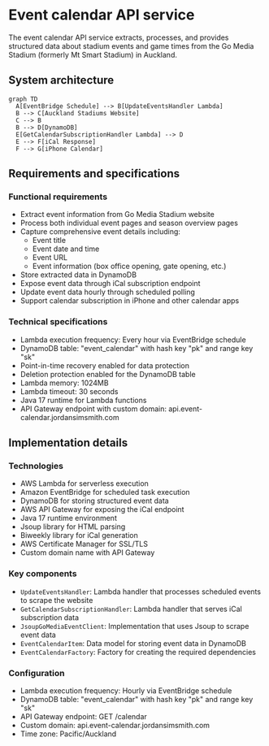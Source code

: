 # Event calendar API service

The event calendar API service extracts, processes, and provides structured data about stadium events and game times from the Go Media Stadium (formerly Mt Smart Stadium) in Auckland.

## System architecture

```mermaid
graph TD
  A[EventBridge Schedule] --> B[UpdateEventsHandler Lambda]
  B --> C[Auckland Stadiums Website]
  C --> B
  B --> D[DynamoDB]
  E[GetCalendarSubscriptionHandler Lambda] --> D
  E --> F[iCal Response]
  F --> G[iPhone Calendar]
```

## Requirements and specifications

### Functional requirements

- Extract event information from Go Media Stadium website
- Process both individual event pages and season overview pages
- Capture comprehensive event details including:
  - Event title
  - Event date and time
  - Event URL
  - Event information (box office opening, gate opening, etc.)
- Store extracted data in DynamoDB
- Expose event data through iCal subscription endpoint
- Update event data hourly through scheduled polling
- Support calendar subscription in iPhone and other calendar apps

### Technical specifications

- Lambda execution frequency: Every hour via EventBridge schedule
- DynamoDB table: "event_calendar" with hash key "pk" and range key "sk"
- Point-in-time recovery enabled for data protection
- Deletion protection enabled for the DynamoDB table
- Lambda memory: 1024MB
- Lambda timeout: 30 seconds
- Java 17 runtime for Lambda functions
- API Gateway endpoint with custom domain: api.event-calendar.jordansimsmith.com

## Implementation details

### Technologies

- AWS Lambda for serverless execution
- Amazon EventBridge for scheduled task execution
- DynamoDB for storing structured event data
- AWS API Gateway for exposing the iCal endpoint
- Java 17 runtime environment
- Jsoup library for HTML parsing
- Biweekly library for iCal generation
- AWS Certificate Manager for SSL/TLS
- Custom domain name with API Gateway

### Key components

- `UpdateEventsHandler`: Lambda handler that processes scheduled events to scrape the website
- `GetCalendarSubscriptionHandler`: Lambda handler that serves iCal subscription data
- `JsoupGoMediaEventClient`: Implementation that uses Jsoup to scrape event data
- `EventCalendarItem`: Data model for storing event data in DynamoDB
- `EventCalendarFactory`: Factory for creating the required dependencies

### Configuration

- Lambda execution frequency: Hourly via EventBridge schedule
- DynamoDB table: "event_calendar" with hash key "pk" and range key "sk"
- API Gateway endpoint: GET /calendar
- Custom domain: api.event-calendar.jordansimsmith.com
- Time zone: Pacific/Auckland
